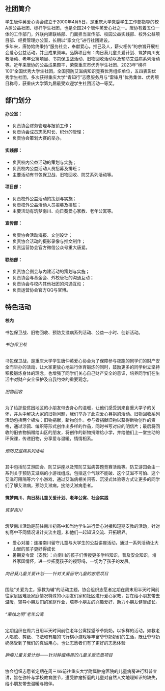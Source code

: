 ## 社团简介
学生唐仲英爱心协会成立于2000年4月5日，是重庆大学党委学生工作部指导的校A类公益社团、标杆学生社团，也是全国24个唐仲英爱心社之一。唐协有着五位一体的工作部门，外联内建联络部、门面担当宣传部、校园公益实践部、校外公益项目部、经费管理办公室，长期以“家文化”进行社团建设。  
多年来，唐协始终秉持“服务社会，奉献爱心，推己及人，薪火相传”的宗旨开展社会爱心公益活动，并且成果颇丰。品牌项目有：向日葵儿童关爱计划、筑梦南川支教活动、老年公寓项目、书包保卫战活动、旧物回收活动以及预防艾滋病系列活动等。近年来唐协的公益成果颇丰，荣获重庆市优秀学生社团、2023年“榜样100”全国优秀大学生社团，全国预防艾滋病知识竞赛优秀组织单位，五四表彰优秀学生社团，多次获得重庆大学“青知行”志愿服务月与“雷锋月”优秀集体、优秀项目称号，获重庆大学第九届最受欢迎学生社团活动一等奖。  

## 部门划分  
#### 办公室：  
- 负责协会财务管理与报销工作；  
- 负责协会成员志愿时长、积分的管理；  
- 负责协会策划大赛的举办。  
#### 实践部：  
- 负责校内公益活动的策划与实施；  
- 负责校内公益活动人员招募及排班；  
- 主要活动有书包保卫战、旧物回收、防艾系列活动等。  
#### 项目部：  
- 负责校外公益活动的策划与实施；   
- 负责校外公益活动人员招募及排班；  
- 主要活动有筑梦南川、向日葵爱心家教、老年公寓等。  
#### 宣传部：  
- 负责协会活动海报、文创设计；   
- 负责协会活动的摄影录像与推文制作；  
- 负责运营协会官方微信公众号重大唐爱。  
#### 联络部：  
- 负责协会例会与内建活动的策划与实施；  
- 负责协会与基金会、外校唐社的沟通互动；  
- 负责协会与校内其他社团的沟通互动；  
- 负责运营协会官方QQ与官博。  

## 特色活动  
#### 校内  
书包保卫战、旧物回收、预防艾滋病系列活动、公益一小时、创新活动。  
###### 书包保卫战  
书包保卫战，是重庆大学学生唐仲英爱心协会为了保障参与夜跑的同学们的财产安全而举办的活动，让大家更放心地进行体育锻炼的同时，鼓励更多的同学树立坚持积极锻炼身体的理念，也增强了同学们关心自己财产安全的意识，培养同学们在生活中对财产安全保护及自我约束的重要观念。  
###### 旧物回收  
为了给那些贫困地区的小朋友带去身心的温暖，让他们感受到来自重大学子的关怀，并从中解决大家的旧物问题，我们举办了此次爱心募捐的活动。旧物回收系列活动包括两个板块：旧物捐献，新物创作。参与者捐献旧物以获得新物创作的资格，通过涂鸦、编织等形式创作出多样的作品，同时书写对应的明信片；最后将回收的旧衣物捐赠给山区的朋友，将创作的新物捐赠给小学，并给他们上一堂生动的环保课，传递旧物，分享爱与温暖，情情相系。  
###### 预防艾滋病系列活动  
其中包括防艾游园会、防艾讲座以及预防艾滋病答题竞赛活动等。防艾游园会由一系列关于预防艾滋病的小游戏组成，包括这个气球不能破、这个艾滋不可怕、这个艾滋可阻隔等六个小游戏，通过艾滋病相关问答、沉浸式体验等方式让更多的同学们了解艾滋病，预防艾滋病，接纳艾滋病患者。  
#### 筑梦南川、向日葵儿童关爱计划、老年公寓、社会实践  
###### 筑梦南川  
筑梦南川活动是前往南川初高中和当地学生进行爱心对接和短期支教的活动，针对初高中不同情况设计交流主题，和他们一起知识交流、开拓眼界。  
- 爱心对接：连接南川留守儿童与大学生的公益讲座活动，通过一系列活动让大山里的孩子更好得成长  
- 暑期夏令营（支教）：向南川的孩子们传授更多学科知识，普及安全知识，培养家国情怀，进一步拓宽孩子的视野吗，一切为了孩子的发展。  
###### 向日葵儿童关爱计划——针对关爱留守儿童的志愿项目  
围绕“关爱为主，家教为辅”的活动主题，协会组织志愿者定期在周末用半天时间前往家庭困难及家庭情况特殊的小朋友们家和社区进行爱心家教，旨在给小朋友带去温暖，辅导小朋友们的家庭作业，培养小朋友的兴趣爱好，助力小朋友健康成长。  
###### “秉烛之明”老年公寓  
定期组织在周六日用半天时间前往老年公寓探望爷爷奶奶，以多样的活动，如教老人唱歌、剪纸、书法和有趣的飞行棋小游戏等丰富爷爷奶奶们的生活，既让爷爷奶奶感受到了我们的真诚用心，也让志愿者们有了更好的志愿体验  
###### 肿瘤儿童关爱计划——针对肿瘤病房的儿童关爱志愿项目  
协会组织志愿者定期在周三/四前往重庆大学附属肿瘤医院的儿童病房进行科普宣讲，旨在弥补与学校教育脱节，遭受肿瘤折磨的儿童对自然人文地理知识的缺失，给小朋友带去温暖与陪伴。  